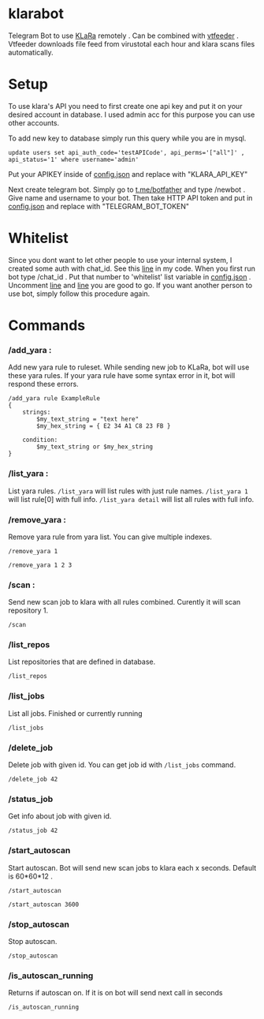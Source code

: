 # klarabot
Telegram Bot to use [KLaRa](https://github.com/KasperskyLab/klara) remotely . Can be combined with [vtfeeder](https://github.com/eybisi/vtfeeder) . Vtfeeder downloads file feed from virustotal each hour and klara scans files automatically.


# Setup

To use klara's API you need to first create one api key and put it on your desired account in database. I used admin acc for this purpose you can use other accounts.

To add new key to database simply run this query while you are in mysql.

`update users set api_auth_code='testAPICode', api_perms='["all"]' , api_status='1' where username='admin'`

Put your APIKEY inside of [config.json](config.json) and replace with "KLARA_API_KEY" 

Next create telegram bot. Simply go to [t.me/botfather](t.me/botfather) and type /newbot . Give name and username to your bot. Then take HTTP API token and put in [config.json](config.json) and replace with "TELEGRAM_BOT_TOKEN" 


# Whitelist

Since you dont want to let other people to use your internal system, I created some auth with chat_id. See this [line](https://github.com/eybisi/klarabot/blob/master/klara.py#L274) in my code. When you first run bot type /chat_id . Put that number 
to 'whitelist' list variable in [config.json](config.json) . Uncomment [line](https://github.com/eybisi/klarabot/blob/master/klara.py#L274) and [line](https://github.com/eybisi/klarabot/blob/master/klara.py#L258) you are good to go. If you want another person to use bot, simply follow this procedure again. 


# Commands

### /add_yara :
Add new yara rule to ruleset. While sending new job to KLaRa, bot will use these yara rules. If your yara rule have some syntax error in it, bot will respond these errors.
```
/add_yara rule ExampleRule
{
    strings:
        $my_text_string = "text here"
        $my_hex_string = { E2 34 A1 C8 23 FB }

    condition:
        $my_text_string or $my_hex_string
}
```

### /list_yara :
List yara rules. `/list_yara` will list rules with just rule names. `/list_yara 1` will list rule[0] with full info. `/list_yara detail` will list all rules with full info.

### /remove_yara :
Remove yara rule from yara list. You can give multiple indexes. 

`/remove_yara 1 `

`/remove_yara 1 2 3`

### /scan :
Send new scan job to klara with all rules combined. Curently it will scan repository 1. 

`/scan`

### /list_repos
List repositories that are defined in database.

`/list_repos`

### /list_jobs
List all jobs. Finished or currently running

`/list_jobs`

### /delete_job
Delete job with given id. You can get job id with `/list_jobs` command.

`/delete_job 42`

### /status_job
Get info about job with given id. 

`/status_job 42`

### /start_autoscan 
Start autoscan. Bot will send new scan jobs to klara each x seconds. Default is 60\*60\*12 .

`/start_autoscan`

`/start_autoscan 3600`

### /stop_autoscan
Stop autoscan. 

`/stop_autoscan`

### /is_autoscan_running
Returns if autoscan on. If it is on bot will send next call in seconds

`/is_autoscan_running`

